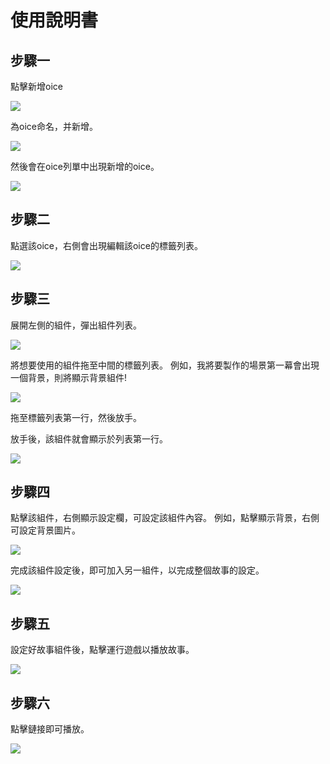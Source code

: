 # 使用說明書

## 步驟一
點擊新增oice

![](resources/65AEC43756EF45BBFFE861BE4379F19F.png)

為oice命名，并新增。

![](resources/70B3FE15EA755CD429C4B82AB772C812.png)

然後會在oice列單中出現新增的oice。

![](resources/D66833A42815DB516927D7BF72B1F23E.png)

## 步驟二
點選該oice，右側會出現編輯該oice的標籤列表。

![](resources/A7FA88689A2C55980E97865232A876AF.png)

## 步驟三
展開左側的組件，彈出組件列表。

![](resources/E5A2D667C3932B78C92BF4A018C1526D.png)

將想要使用的組件拖至中間的標籤列表。
例如，我將要製作的場景第一幕會出現一個背景，則將顯示背景組件!

![](resources/BDDEFD3517AD95C2678DFC156DCA9FFD.png)

拖至標籤列表第一行，然後放手。

放手後，該組件就會顯示於列表第一行。

![](resources/BD3CC7B4E3BE650F6717EC71355FF9E1.png)

## 步驟四
點擊該組件，右側顯示設定欄，可設定該組件內容。
例如，點擊顯示背景，右側可設定背景圖片。

![](resources/EB20232103F253383666BC02760DECFD.png)

完成該組件設定後，即可加入另一組件，以完成整個故事的設定。

![](resources/2B4CB99FC32E415C935C580B78D7C1E8.png)

## 步驟五
設定好故事組件後，點擊運行遊戲以播放故事。

![](resources/E723DF0D85F13C96FFE0E4804C1BE0D5.png)

## 步驟六
點擊鏈接即可播放。

![](resources/55FBDFC5D258DBE5DACDC191FB1A2523.png)
